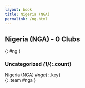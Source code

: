 ```yaml
---
layout: book
title: Nigeria (NGA)
permalink: /ng.html
---
```


## Nigeria (NGA) - 0 Clubs
{: #ng }









### Uncategorized _(1)_{:.count}

Nigeria  (NGA)  _#nga_{: .key} <br>
{: .team #nga }


 
